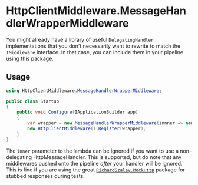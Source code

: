 # HttpClientMiddleware.MessageHandlerWrapperMiddleware

You might already have a library of useful `DelegatingHandler` implementations
that you don't necessarily want to rewrite to match the `IMiddleware` interface.
In that case, you can include them in your pipeline using this package.

## Usage

```csharp
using HttpClientMiddleware.MessageHandlerWrapperMiddleware;

public class Startup
{
    public void Configure(IApplicationBuilder app)
    {
        var wrapper = new MessageHandlerWrapperMiddleware(innner => new YourDelegatingHandler(inner));
        new HttpClientMiddleware().Register(wrapper);
    }
}
```

The `inner` parameter to the lambda can be ignored if you want to use a
non-delegating HttpMessageHandler. This is supported, but do note that any
middlewares pushed onto the pipeline _after_ your handler will be ignored.
This is fine if you are using the great [`RichardSzalay.MockHttp`][mock]
package for stubbed responses during tests.

[mock]: https://github.com/richardszalay/mockhttp
